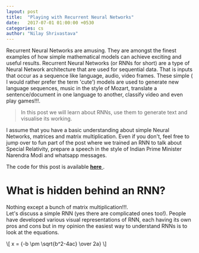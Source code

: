 ```yaml
---
layout: post
title:  "Playing with Recurrent Neural Networks"
date:   2017-07-01 01:00:00 +0530
categories: cs
author: "Nilay Shrivastava"
---
```

Recurrent Neural Networks are amusing. They are amongst the finest examples of how simple mathematical models can achieve exciting and useful results. Recurrent Neural Networks (or RNNs for short) are a type of Neural Network architecture that are used for sequential data. That is inputs that occur as a sequence like language, audio, video frames. These simple ( I would rather prefer the term 'cute') models are used to generate new language sequences, music in the style of Mozart, translate a sentence/document in one language to another, classify video and even play games!!!.

> In this post we will learn about RNNs, use them to generate text and visualise its working.

I assume that you have a basic understanding about simple Neural Networks, matrices and matrix multiplication. Even if you don't, feel free to jump over to fun part of the post where we trained an RNN to
talk about Special Relativity, prepare a speech in the style of Indian Prime Minister Narendra Modi and whatsapp messages.

The code for this post is available [ __here__ ](https://github.com/euler16/CharRNN). 



# What is hidden behind an RNN?

Nothing except a bunch of matrix multiplication!!!.<br>
Let's discuss a simple RNN (yes there are complicated ones too!).
People have developed various visual representations of RNN, each having its own pros and cons but in my opinion the easiest way to understand RNNs is to look at the equations.

\\[ x = {-b \pm \sqrt{b^2-4ac} \over 2a} \\]